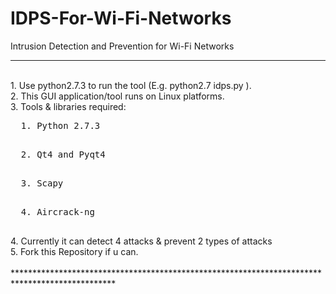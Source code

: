 # IDPS-For-Wi-Fi-Networks
Intrusion Detection and Prevention for Wi-Fi Networks




***********************************************************************************************
</br>
1. Use python2.7.3 to run the tool (E.g.  python2.7 idps.py ). </br>
2. This GUI application/tool runs on Linux platforms. </br>
3. Tools & libraries required: </br>
        <pre>  1. Python 2.7.3 </br> </pre>
        <pre>  2. Qt4 and Pyqt4 </br> </pre>
        <pre>  3. Scapy </br> </pre>
        <pre>  4. Aircrack-ng </br> </pre>
4. Currently it can detect 4 attacks & prevent 2 types of attacks </br>
5. Fork this Repository if u can. </br>
</br>
***********************************************************************************************
